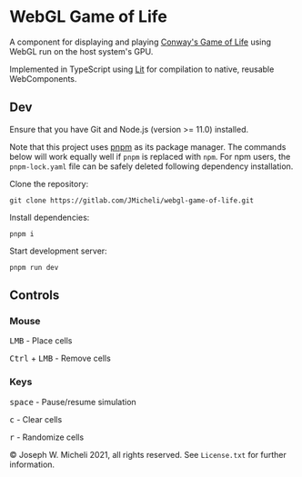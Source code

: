 # WebGL Game of Life

A component for displaying and playing [Conway's Game of Life](https://en.wikipedia.org/wiki/Conway%27s_Game_of_Life) using WebGL run on the host system's GPU.

Implemented in TypeScript using [Lit](https://lit.dev) for compilation to native, reusable WebComponents.

## Dev

Ensure that you have Git and Node.js (version >= 11.0) installed.

Note that this project uses [pnpm](https://pnpm.io/) as its package manager. The commands below will work equally well if `pnpm` is replaced with `npm`. For npm users, the `pnpm-lock.yaml` file can be safely deleted following dependency installation.

Clone the repository:

`git clone https://gitlab.com/JMicheli/webgl-game-of-life.git`

Install dependencies:

`pnpm i`

Start development server:

`pnpm run dev`

## Controls

### Mouse

<kbd>LMB</kbd> - Place cells

<kbd>Ctrl</kbd> + <kbd>LMB</kbd> - Remove cells

### Keys

<kbd>space</kbd> - Pause/resume simulation

<kbd>c</kbd> - Clear cells

<kbd>r</kbd> - Randomize cells

© Joseph W. Micheli 2021, all rights reserved. See `License.txt` for further information.
